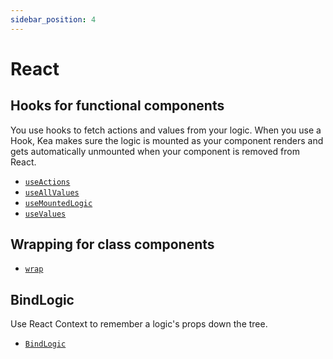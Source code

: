 ```yaml
---
sidebar_position: 4
---
```


# React

## Hooks for functional components

You use hooks to fetch actions and values from your logic. When you use a Hook, Kea makes sure the logic is mounted as your component renders and gets
automatically unmounted when your component is removed from React.

- [`useActions`](/docs/react/useActions)
- [`useAllValues`](/docs/react/useAllValues)
- [`useMountedLogic`](/docs/react/useMountedLogic)
- [`useValues`](/docs/react/useValues)

## Wrapping for class components

- [`wrap`](/docs/react/wrap)

## BindLogic

Use React Context to remember a logic's props down the tree.

- [`BindLogic`](/docs/react/BindLogic)
